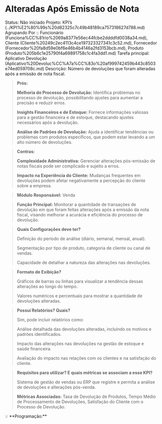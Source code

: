 # Alteradas Após Emissão de Nota

Status: Não iniciado
Projeto: KPI’s (../KPI%E2%80%99s%20d82325c7c49b48189ca757318627d788.md)
Agrupando Por :: Funcionário (Funciona%CC%81rio%2069a8377e56ec44fcbe2ddddfd0038a34.md), Cliente (Cliente%20249c2ec4113c4ce197323327341c3c52.md), Fornecedor (Fornecedor%20fa8d59e0bf6e46b4b4146a2fd3153bcb.md), Produto (Produto%205b6c1e25790f4a69891758c1c4fa3dd1.md)
Tarefa principal: Aplicativo Devolução (Aplicativo%20Devoluc%CC%A7a%CC%83o%20af999742459b443c8503e74ed059708c.md)
Descrição: Número de devoluções que foram alteradas após a emissão de nota fiscal.

> **Prós:**
> 
> 
> **Melhoria do Processo de Devolução:** Identifica problemas no processo de devolução, possibilitando ajustes para aumentar a precisão e reduzir erros.
> 
> **Insights Financeiros e de Estoque:** Fornece informações valiosas para a gestão financeira e de estoque, destacando ajustes necessários após a devolução.
> 
> **Análise de Padrões de Devolução:** Ajuda a identificar tendências ou problemas com produtos específicos, que podem estar levando a um alto número de devoluções.
> 

> **Contras:**
> 
> 
> **Complexidade Administrativa:** Gerenciar alterações pós-emissão de notas fiscais pode ser complicado e sujeito a erros.
> 
> **Impacto na Experiência do Cliente:** Mudanças frequentes em devoluções podem afetar negativamente a percepção do cliente sobre a empresa.
> 

> **Módulo Responsável:**
Venda
> 

> **Função Principal:**
Monitorar a quantidade de transações de devolução em que foram feitas alterações após a emissão da nota fiscal, visando melhorar a acurácia e eficiência do processo de devolução.
> 

> **Quais Configurações deve ter?**
> 
> 
> Definição do período de análise (diário, semanal, mensal, anual).
> 
> Segmentação por tipo de produto, categoria de cliente ou canal de vendas.
> 
> Capacidade de detalhar a natureza das alterações nas devoluções.
> 

> **Formato de Exibição?**
> 
> 
> Gráficos de barras ou linhas para visualizar a tendência dessas alterações ao longo do tempo.
> 
> Valores numéricos e percentuais para mostrar a quantidade de devoluções alteradas.
> 

> **Possuí Relatórios? Quais?**
> 
> 
> Sim, pode incluir relatórios como:
> 
> Análise detalhada das devoluções alteradas, incluindo os motivos e padrões identificados.
> 
> Impacto das alterações nas devoluções na gestão de estoque e saúde financeira.
> 
> Avaliação do impacto nas relações com os clientes e na satisfação do cliente.
> 

> **Requisitos para utilizar? E quais métricas se associam a esse KPI?**
> 
> 
> Sistema de gestão de vendas ou ERP que registre e permita a análise de devoluções e alterações pós-venda.
> 
> **Métricas Associadas:**
> Taxa de Devolução de Produtos, Tempo Médio de Processamento de Devoluções, Satisfação do Cliente com o Processo de Devolução.
> 

<aside>
💡 **Programação:**

</aside>